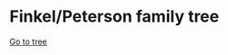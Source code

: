 # Finkel/Peterson family tree

[Go to tree](https://esfinkel.github.io/finkel-peterson-family-tree/)